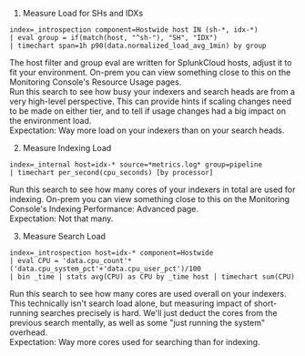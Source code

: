 1. Measure Load for SHs and IDXs
```
index=_introspection component=Hostwide host IN (sh-*, idx-*) 
| eval group = if(match(host, "^sh-"), "SH", "IDX") 
| timechart span=1h p90(data.normalized_load_avg_1min) by group
```
The host filter and group eval are written for SplunkCloud hosts, adjust it to fit your environment. On-prem you can view something close to this on the Monitoring Console's Resource Usage pages.  
Run this search to see how busy your indexers and search heads are from a very high-level perspective. This can provide hints if scaling changes need to be made on either tier, and to tell if usage changes had a big impact on the environment load.  
Expectation: Way more load on your indexers than on your search heads.

2. Measure Indexing Load
```
index=_internal host=idx-* source=*metrics.log* group=pipeline
| timechart per_second(cpu_seconds) [by processor]
```
Run this search to see how many cores of your indexers in total are used for indexing. On-prem you can view something close to this on the Monitoring Console's Indexing Performance: Advanced page.  
Expectation: Not that many.

3. Measure Search Load
```
index=_introspection host=idx-* component=Hostwide
| eval CPU = 'data.cpu_count'*('data.cpu_system_pct'+'data.cpu_user_pct')/100
| bin _time | stats avg(CPU) as CPU by _time host | timechart sum(CPU)
```
Run this search to see how many cores are used overall on your indexers.  
This technically isn't search load alone, but measuring impact of short-running searches precisely is hard. We'll just deduct the cores from the previous search mentally, as well as some "just running the system" overhead.  
Expectation: Way more cores used for searching than for indexing.
